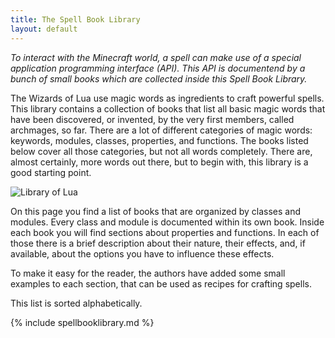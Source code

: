 ```yaml
---
title: The Spell Book Library
layout: default
---
```

*To interact with the Minecraft world, a spell can make use of a special application
programming interface (API).
This API is documentend by a bunch of small books which are collected inside
this Spell Book Library.*

The Wizards of Lua use magic words as ingredients to craft powerful spells.
This library contains a collection of books that list all basic
magic words that have been discovered, or invented, by the very first members,
called archmages, so far.
There are a lot of different categories of magic words:
keywords, modules, classes, properties, and functions.
The books listed below cover all those categories, but not all words completely.
There are, almost certainly, more words out there, but to begin with, this library
is a good starting point.

![Library of Lua](/images/library-of-lua.jpg)

On this page you find a list of books that are organized by classes and modules.
Every class and module is documented within its own book.
Inside each book you will find sections about properties and functions.
In each of those there is a brief description about their nature, their effects,
and, if available, about the options you have to influence these effects.

To make it easy for the reader, the authors have added some small examples to
each section, that can be used as recipes for crafting spells.

This list is sorted alphabetically.

{% include spellbooklibrary.md %}
